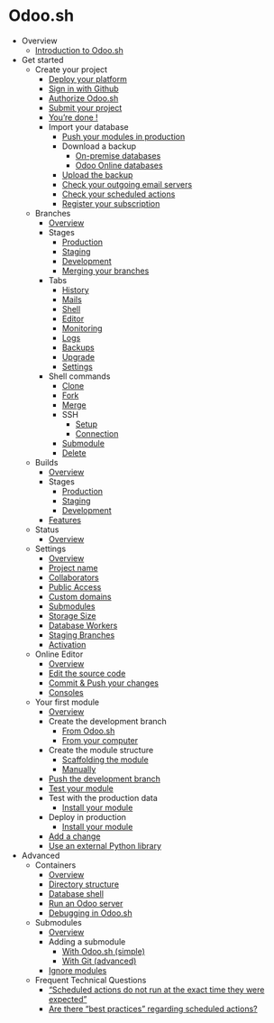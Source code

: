 # Odoo.sh

  * Overview
    * [Introduction to Odoo.sh](odoo_sh/overview/introduction.html)
  * Get started
    * Create your project
      * [Deploy your platform](odoo_sh/getting_started/create.html#deploy-your-platform)
      * [Sign in with Github](odoo_sh/getting_started/create.html#sign-in-with-github)
      * [Authorize Odoo.sh](odoo_sh/getting_started/create.html#authorize-odoo-sh)
      * [Submit your project](odoo_sh/getting_started/create.html#submit-your-project)
      * [You’re done !](odoo_sh/getting_started/create.html#you-re-done)
      * Import your database
        * [Push your modules in production](odoo_sh/getting_started/create.html#push-your-modules-in-production)
        * Download a backup
          * [On-premise databases](odoo_sh/getting_started/create.html#on-premise-databases)
          * [Odoo Online databases](odoo_sh/getting_started/create.html#odoo-online-databases)
        * [Upload the backup](odoo_sh/getting_started/create.html#upload-the-backup)
        * [Check your outgoing email servers](odoo_sh/getting_started/create.html#check-your-outgoing-email-servers)
        * [Check your scheduled actions](odoo_sh/getting_started/create.html#check-your-scheduled-actions)
        * [Register your subscription](odoo_sh/getting_started/create.html#register-your-subscription)
    * Branches
      * [Overview](odoo_sh/getting_started/branches.html#overview)
      * Stages
        * [Production](odoo_sh/getting_started/branches.html#production)
        * [Staging](odoo_sh/getting_started/branches.html#staging)
        * [Development](odoo_sh/getting_started/branches.html#development)
        * [Merging your branches](odoo_sh/getting_started/branches.html#merging-your-branches)
      * Tabs
        * [History](odoo_sh/getting_started/branches.html#history)
        * [Mails](odoo_sh/getting_started/branches.html#mails)
        * [Shell](odoo_sh/getting_started/branches.html#shell)
        * [Editor](odoo_sh/getting_started/branches.html#editor)
        * [Monitoring](odoo_sh/getting_started/branches.html#monitoring)
        * [Logs](odoo_sh/getting_started/branches.html#logs)
        * [Backups](odoo_sh/getting_started/branches.html#backups)
        * [Upgrade](odoo_sh/getting_started/branches.html#upgrade)
        * [Settings](odoo_sh/getting_started/branches.html#settings)
      * Shell commands
        * [Clone](odoo_sh/getting_started/branches.html#clone)
        * [Fork](odoo_sh/getting_started/branches.html#fork)
        * [Merge](odoo_sh/getting_started/branches.html#merge)
        * SSH
          * [Setup](odoo_sh/getting_started/branches.html#setup)
          * [Connection](odoo_sh/getting_started/branches.html#connection)
        * [Submodule](odoo_sh/getting_started/branches.html#submodule)
        * [Delete](odoo_sh/getting_started/branches.html#delete)
    * Builds
      * [Overview](odoo_sh/getting_started/builds.html#overview)
      * Stages
        * [Production](odoo_sh/getting_started/builds.html#production)
        * [Staging](odoo_sh/getting_started/builds.html#staging)
        * [Development](odoo_sh/getting_started/builds.html#development)
      * [Features](odoo_sh/getting_started/builds.html#features)
    * Status
      * [Overview](odoo_sh/getting_started/status.html#overview)
    * Settings
      * [Overview](odoo_sh/getting_started/settings.html#overview)
      * [Project name](odoo_sh/getting_started/settings.html#project-name)
      * [Collaborators](odoo_sh/getting_started/settings.html#collaborators)
      * [Public Access](odoo_sh/getting_started/settings.html#public-access)
      * [Custom domains](odoo_sh/getting_started/settings.html#custom-domains)
      * [Submodules](odoo_sh/getting_started/settings.html#submodules)
      * [Storage Size](odoo_sh/getting_started/settings.html#storage-size)
      * [Database Workers](odoo_sh/getting_started/settings.html#database-workers)
      * [Staging Branches](odoo_sh/getting_started/settings.html#staging-branches)
      * [Activation](odoo_sh/getting_started/settings.html#activation)
    * Online Editor
      * [Overview](odoo_sh/getting_started/online-editor.html#overview)
      * [Edit the source code](odoo_sh/getting_started/online-editor.html#edit-the-source-code)
      * [Commit & Push your changes](odoo_sh/getting_started/online-editor.html#commit-push-your-changes)
      * [Consoles](odoo_sh/getting_started/online-editor.html#consoles)
    * Your first module
      * [Overview](odoo_sh/getting_started/first_module.html#overview)
      * Create the development branch
        * [From Odoo.sh](odoo_sh/getting_started/first_module.html#from-odoo-sh)
        * [From your computer](odoo_sh/getting_started/first_module.html#from-your-computer)
      * Create the module structure
        * [Scaffolding the module](odoo_sh/getting_started/first_module.html#scaffolding-the-module)
        * [Manually](odoo_sh/getting_started/first_module.html#manually)
      * [Push the development branch](odoo_sh/getting_started/first_module.html#push-the-development-branch)
      * [Test your module](odoo_sh/getting_started/first_module.html#test-your-module)
      * Test with the production data
        * [Install your module](odoo_sh/getting_started/first_module.html#install-your-module)
      * Deploy in production
        * [Install your module](odoo_sh/getting_started/first_module.html#id1)
      * [Add a change](odoo_sh/getting_started/first_module.html#add-a-change)
      * [Use an external Python library](odoo_sh/getting_started/first_module.html#use-an-external-python-library)
  * Advanced
    * Containers
      * [Overview](odoo_sh/advanced/containers.html#overview)
      * [Directory structure](odoo_sh/advanced/containers.html#directory-structure)
      * [Database shell](odoo_sh/advanced/containers.html#database-shell)
      * [Run an Odoo server](odoo_sh/advanced/containers.html#run-an-odoo-server)
      * [Debugging in Odoo.sh](odoo_sh/advanced/containers.html#debugging-in-odoo-sh)
    * Submodules
      * [Overview](odoo_sh/advanced/submodules.html#overview)
      * Adding a submodule
        * [With Odoo.sh (simple)](odoo_sh/advanced/submodules.html#with-odoo-sh-simple)
        * [With Git (advanced)](odoo_sh/advanced/submodules.html#with-git-advanced)
      * [Ignore modules](odoo_sh/advanced/submodules.html#ignore-modules)
    * Frequent Technical Questions
      * [“Scheduled actions do not run at the exact time they were expected”](odoo_sh/advanced/frequent_technical_questions.html#scheduled-actions-do-not-run-at-the-exact-time-they-were-expected)
      * [Are there “best practices” regarding scheduled actions?](odoo_sh/advanced/frequent_technical_questions.html#are-there-best-practices-regarding-scheduled-actions)


